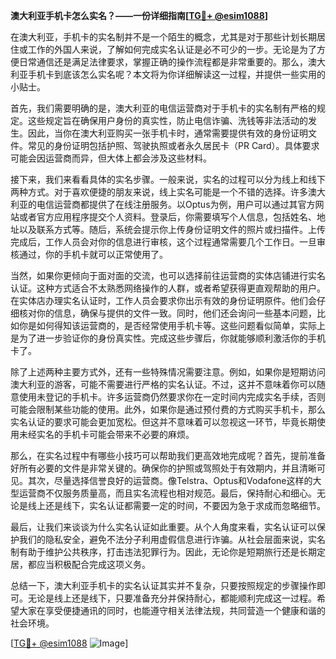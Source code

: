 **澳大利亚手机卡怎么实名？——一份详细指南[[TG💪+ @esim1088](https://t.me/s/esim1088)]**

在澳大利亚，手机卡的实名制并不是一个陌生的概念，尤其是对于那些计划长期居住或工作的外国人来说，了解如何完成实名认证是必不可少的一步。无论是为了方便日常通信还是满足法律要求，掌握正确的操作流程都是非常重要的。那么，澳大利亚手机卡到底该怎么实名呢？本文将为你详细解读这一过程，并提供一些实用的小贴士。

首先，我们需要明确的是，澳大利亚的电信运营商对于手机卡的实名制有严格的规定。这些规定旨在确保用户身份的真实性，防止电信诈骗、洗钱等非法活动的发生。因此，当你在澳大利亚购买一张手机卡时，通常需要提供有效的身份证明文件。常见的身份证明包括护照、驾驶执照或者永久居民卡（PR Card）。具体要求可能会因运营商而异，但大体上都会涉及这些材料。

接下来，我们来看看具体的实名步骤。一般来说，实名的过程可以分为线上和线下两种方式。对于喜欢便捷的朋友来说，线上实名可能是一个不错的选择。许多澳大利亚的电信运营商都提供了在线注册服务。以Optus为例，用户可以通过其官方网站或者官方应用程序提交个人资料。登录后，你需要填写个人信息，包括姓名、地址以及联系方式等。随后，系统会提示你上传身份证明文件的照片或扫描件。上传完成后，工作人员会对你的信息进行审核，这个过程通常需要几个工作日。一旦审核通过，你的手机卡就可以正常使用了。

当然，如果你更倾向于面对面的交流，也可以选择前往运营商的实体店铺进行实名认证。这种方式适合不太熟悉网络操作的人群，或者希望获得更直观帮助的用户。在实体店办理实名认证时，工作人员会要求你出示有效的身份证明原件。他们会仔细核对你的信息，确保与提供的文件一致。同时，他们还会询问一些基本问题，比如你是如何得知该运营商的，是否经常使用手机卡等。这些问题看似简单，实际上是为了进一步验证你的身份真实性。完成这些步骤后，你就能够顺利激活你的手机卡了。

除了上述两种主要方式外，还有一些特殊情况需要注意。例如，如果你是短期访问澳大利亚的游客，可能不需要进行严格的实名认证。不过，这并不意味着你可以随意使用未登记的手机卡。许多运营商仍然要求你在一定时间内完成实名手续，否则可能会限制某些功能的使用。此外，如果你是通过预付费的方式购买手机卡，那么实名认证的要求可能会更加宽松。但这并不意味着可以忽视这一环节，毕竟长期使用未经实名的手机卡可能会带来不必要的麻烦。

那么，在实名过程中有哪些小技巧可以帮助我们更高效地完成呢？首先，提前准备好所有必要的文件是非常关键的。确保你的护照或驾照处于有效期内，并且清晰可见。其次，尽量选择信誉良好的运营商。像Telstra、Optus和Vodafone这样的大型运营商不仅服务质量高，而且实名流程也相对规范。最后，保持耐心和细心。无论是线上还是线下，实名认证都需要一定的时间，不要因为急于求成而忽略细节。

最后，让我们来谈谈为什么实名认证如此重要。从个人角度来看，实名认证可以保护我们的隐私安全，避免不法分子利用虚假信息进行诈骗。从社会层面来说，实名制有助于维护公共秩序，打击违法犯罪行为。因此，无论你是短期旅行还是长期定居，都应当积极配合完成这项义务。

总结一下，澳大利亚手机卡的实名认证其实并不复杂，只要按照规定的步骤操作即可。无论是线上还是线下，只要准备充分并保持耐心，都能顺利完成这一过程。希望大家在享受便捷通讯的同时，也能遵守相关法律法规，共同营造一个健康和谐的社会环境。

[[TG💪+ @esim1088](https://t.me/s/esim1088) ![Image](https://i.postimg.cc/4NQfJmqS/Snipaste-2025-05-13-00-14-12.png)]